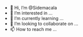 - 👋 Hi, I’m @Sidemacala
- 👀 I’m interested in ...
- 🌱 I’m currently learning ...
- 💞️ I’m looking to collaborate on ...
- 📫 How to reach me ...

<!---
Sidemacala/Sidemacala is a ✨ special ✨ repository because its `README.md` (this file) appears on your GitHub profile.
You can click the Preview link to take a look at your changes.
--->
